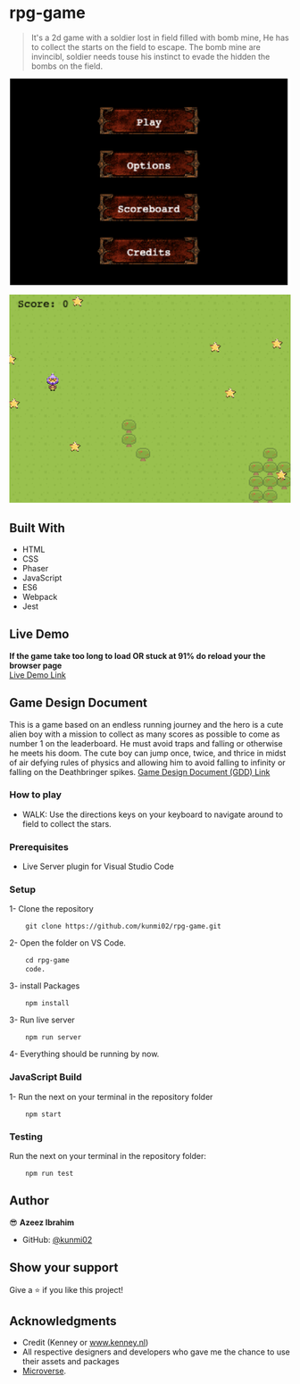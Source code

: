 # rpg-game

> It's a 2d game with a soldier lost in field filled with bomb mine, He has to collect the starts on the field to escape. The bomb mine are invincibl, soldier needs touse his instinct to evade the hidden the bombs on the field.

![screenshot](./menu_scene.png)

![screenshot](./game_scene.png)

## Built With

- HTML
- CSS
- Phaser
- JavaScript
- ES6
- Webpack
- Jest

## Live Demo

**If the game take too long to load OR stuck at 91% do reload your the browser page** <br>
[Live Demo Link](https://competent-wright-98a1cb.netlify.app/)


## Game Design Document

This is a game based on an endless running journey and the hero is a cute alien boy with a mission to collect as many scores as possible to come as number 1 on the leaderboard.
He must avoid traps and falling or otherwise he meets his doom.
The cute boy can jump once, twice, and thrice in midst of air defying rules of physics and allowing him to avoid falling to infinity or falling on the Deathbringer spikes.
[Game Design Document (GDD) Link](./GDD.md)


### How to play

- WALK:
  Use the directions keys on your keyboard to navigate around to field to collect the stars.

### Prerequisites

- Live Server plugin for Visual Studio Code

### Setup

1- Clone the repository

```
    git clone https://github.com/kunmi02/rpg-game.git
```

2- Open the folder on VS Code.

```
    cd rpg-game
    code.
```

3- install Packages

```
    npm install

```

3- Run live server

```
    npm run server
```

4- Everything should be running by now.

### JavaScript Build

1- Run the next on your terminal in the repository folder

```
    npm start
```

### Testing

Run the next on your terminal in the repository folder:

```
    npm run test
```

## Author

😎 **Azeez Ibrahim**

- GitHub: [@kunmi02](https://github.com/kunmi02)
<!-- - Twitter: [@Abdo Amin](https://twitter.com/AbdoAmi60489112)
- LinkedIn: [@Abdo Amin](https://www.linkedin.com/in/abdo-amin-ab786a1b0/) -->

## Show your support

Give a ⭐️ if you like this project!

## Acknowledgments

- Credit (Kenney or www.kenney.nl)
- All respective designers and developers who gave me the chance to use their assets and packages
- [Microverse](https://www.microverse.org/).
